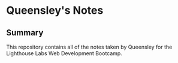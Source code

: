 # Queensley's Notes
## Summary 

This repository contains all of the notes taken by Queensley for the Lighthouse Labs Web Development Bootcamp.
